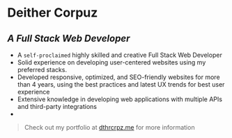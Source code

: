 # Deither Corpuz

## _A Full Stack Web Developer_
- A `self-proclaimed`  highly skilled and creative Full Stack Web Developer
- Solid experience on developing user-centered websites using my preferred stacks.
- Developed responsive, optimized, and SEO-friendly websites for more than 4 years, using the best practices and latest UX trends for best user experience
- Extensive knowledge in developing web applications with multiple APIs and third-party integrations
- 
> Check out my portfolio at [dthrcrpz.me](https://dthrcrpz.me) for more information